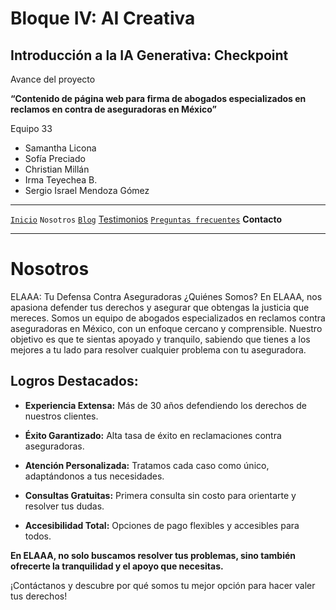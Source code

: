 # Bloque IV: AI Creativa 

## Introducción a la IA Generativa: Checkpoint 

Avance del proyecto

__“Contenido de página web para firma de abogados especializados en reclamos en contra de aseguradoras en México”__

Equipo 33

- Samantha Licona
- Sofía Preciado
- Christian Millán
- Irma Teyechea B.
- Sergio Israel Mendoza Gómez


---

[`Inicio`](../README.md) `Nosotros` [`Blog`](./blog/README.md) [Testimonios](../testimonios/README.md) [`Preguntas frecuentes`](../FQ/README.md)  __Contacto__

---

# Nosotros

ELAAA: Tu Defensa Contra Aseguradoras
¿Quiénes Somos? En ELAAA, nos apasiona defender tus derechos y asegurar que obtengas la justicia que mereces. Somos un equipo de abogados especializados en reclamos contra aseguradoras en México, con un enfoque cercano y comprensible. Nuestro objetivo es que te sientas apoyado y tranquilo, sabiendo que tienes a los mejores a tu lado para resolver cualquier problema con tu aseguradora.

## Logros Destacados:

- __Experiencia Extensa:__ Más de 30 años defendiendo los derechos de nuestros clientes.

- __Éxito Garantizado:__ Alta tasa de éxito en reclamaciones contra aseguradoras.

- __Atención Personalizada:__ Tratamos cada caso como único, adaptándonos a tus necesidades.

- __Consultas Gratuitas:__ Primera consulta sin costo para orientarte y resolver tus dudas.
- __Accesibilidad Total:__ Opciones de pago flexibles y accesibles para todos.

__En ELAAA, no solo buscamos resolver tus problemas, sino también ofrecerte la tranquilidad y el apoyo que necesitas.__

¡Contáctanos y descubre por qué somos tu mejor opción para hacer valer tus derechos!
